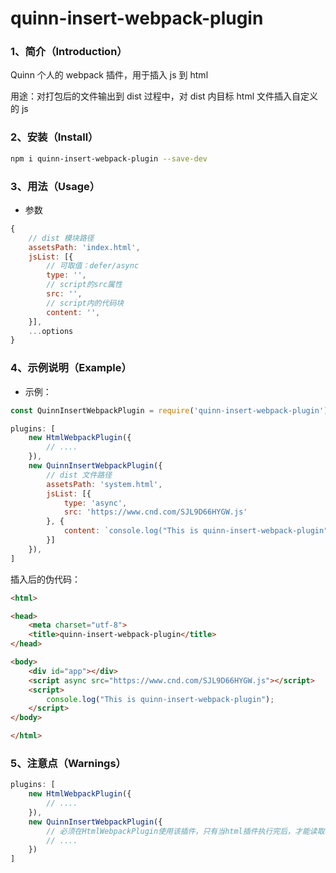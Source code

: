 # quinn-insert-webpack-plugin

### 1、简介（Introduction）

Quinn 个人的 webpack 插件，用于插入 js 到 html

用途：对打包后的文件输出到 dist 过程中，对 dist 内目标 html 文件插入自定义的 js

### 2、安装（Install）

``` bash
npm i quinn-insert-webpack-plugin --save-dev
```

### 3、用法（Usage）

* 参数

``` js
{
    // dist 模块路径
    assetsPath: 'index.html',
    jsList: [{
        // 可取值：defer/async
        type: '',
        // script的src属性
        src: '',
        // script内的代码块
        content: '',
    }],
    ...options
}
```

### 4、示例说明（Example）

* 示例：

``` js
const QuinnInsertWebpackPlugin = require('quinn-insert-webpack-plugin');

plugins: [
    new HtmlWebpackPlugin({
        // ....
    }),
    new QuinnInsertWebpackPlugin({
        // dist 文件路径
        assetsPath: 'system.html',
        jsList: [{
            type: 'async',
            src: 'https://www.cnd.com/SJL9D66HYGW.js'
        }, {
            content: `console.log("This is quinn-insert-webpack-plugin");`
        }]
    }),
]
```

插入后的伪代码：

``` html
<html>

<head>
    <meta charset="utf-8">
    <title>quinn-insert-webpack-plugin</title>
</head>

<body>
    <div id="app"></div>
    <script async src="https://www.cnd.com/SJL9D66HYGW.js"></script>
    <script>
        console.log("This is quinn-insert-webpack-plugin");
    </script>
</body>

</html>
```

### 5、注意点（Warnings）

``` js
plugins: [
    new HtmlWebpackPlugin({
        // ....
    }),
    new QuinnInsertWebpackPlugin({
        // 必须在HtmlWebpackPlugin使用该插件，只有当html插件执行完后，才能读取输出内容里的目标html
        // ....
    })
]
```
